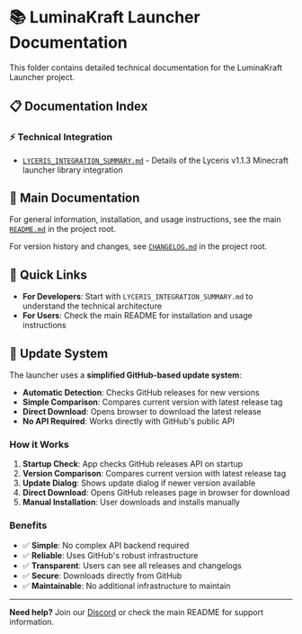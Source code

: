 # 📚 LuminaKraft Launcher Documentation

This folder contains detailed technical documentation for the LuminaKraft Launcher project.

## 📋 Documentation Index

### ⚡ **Technical Integration**
- [`LYCERIS_INTEGRATION_SUMMARY.md`](./LYCERIS_INTEGRATION_SUMMARY.md) - Details of the Lyceris v1.1.3 Minecraft launcher library integration

## 🔗 **Main Documentation**

For general information, installation, and usage instructions, see the main [`README.md`](../README.md) in the project root.

For version history and changes, see [`CHANGELOG.md`](../CHANGELOG.md) in the project root.

## 🎯 **Quick Links**

- **For Developers**: Start with `LYCERIS_INTEGRATION_SUMMARY.md` to understand the technical architecture
- **For Users**: Check the main README for installation and usage instructions

## 🔄 **Update System**

The launcher uses a **simplified GitHub-based update system**:

- **Automatic Detection**: Checks GitHub releases for new versions
- **Simple Comparison**: Compares current version with latest release tag
- **Direct Download**: Opens browser to download the latest release
- **No API Required**: Works directly with GitHub's public API

### How it Works

1. **Startup Check**: App checks GitHub releases API on startup
2. **Version Comparison**: Compares current version with latest release tag
3. **Update Dialog**: Shows update dialog if newer version available
4. **Direct Download**: Opens GitHub releases page in browser for download
5. **Manual Installation**: User downloads and installs manually

### Benefits

- ✅ **Simple**: No complex API backend required
- ✅ **Reliable**: Uses GitHub's robust infrastructure
- ✅ **Transparent**: Users can see all releases and changelogs
- ✅ **Secure**: Downloads directly from GitHub
- ✅ **Maintainable**: No additional infrastructure to maintain

---

**Need help?** Join our [Discord](https://discord.gg/UJZRrcUFMj) or check the main README for support information. 
